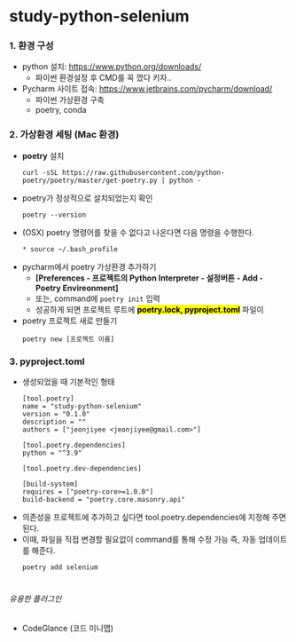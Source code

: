 # study-python-selenium

### 1. 환경 구성

* python 설치: https://www.python.org/downloads/
  * 파이썬 환경설정 후 CMD를 꼭 껐다 키자..
* Pycharm 사이트 접속: https://www.jetbrains.com/pycharm/download/
  * 파이썬 가상환경 구축 
  * poetry, conda

### 2. 가상환경 세팅 (Mac 환경)
* **poetry** 설치
  ```
  curl -sSL https://raw.githubusercontent.com/python-poetry/poetry/master/get-poetry.py | python -
  ```
* poetry가 정상적으로 설치되었는지 확인
  ```
  poetry --version
  ```
* (OSX) poetry 명령어를 찾을 수 없다고 나온다면 다음 명령을 수행한다.
  ```
  * source ~/.bash_profile
  ```
* pycharm에서 poetry 가상환경 추가하기 
  * **[Preferences - 프로젝트의 Python Interpreter - 설정버튼 - Add - Poetry Envireonment]**
  * 또는, command에 
    ```poetry init``` 입력 
  * 성공하게 되면 프로젝트 루트에 <mark>**poetry.lock, pyproject.toml**</mark> 파일이 
* poetry 프로젝트 새로 만들기
  ```
  poetry new [프로젝트 이름] 
  ```

### 3. pyproject.toml
* 생성되었을 때 기본적인 형태 
  ```
  [tool.poetry]
  name = "study-python-selenium"
  version = "0.1.0"
  description = ""
  authors = ["jeonjiyee <jeonjiyee@gmail.com>"]
  
  [tool.poetry.dependencies]
  python = "^3.9"
  
  [tool.poetry.dev-dependencies]
  
  [build-system]
  requires = ["poetry-core>=1.0.0"]
  build-backend = "poetry.core.masonry.api"
  
  ```
* 의존성을 프로젝트에 추가하고 싶다면 tool.poetry.dependencies에 지정해 주면 된다.
* 이때, 파일을 직접 변경할 필요없이 command를 통해 수정 가능 즉, 자동 업데이트를 해준다.
  ```
  poetry add selenium 
  ```


#
###### 유용한 플러그인

- CodeGlance (코드 미니맵)